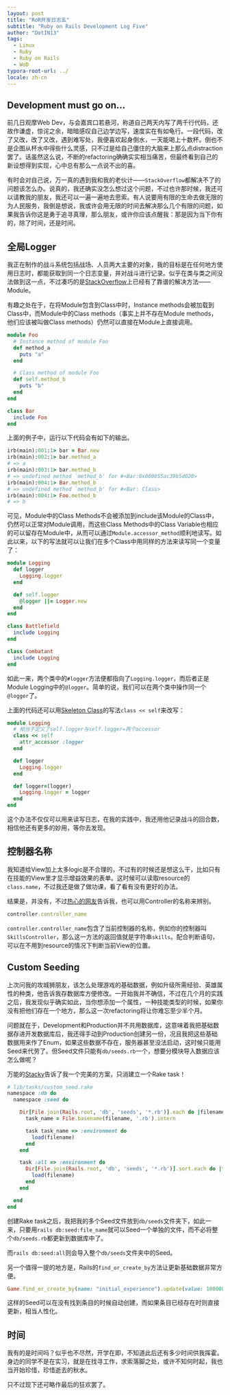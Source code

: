 ```yaml
---
layout: post
title: "RoR开发日志五"
subtitle: "Ruby on Rails Development Log Five"
author: "DotIN13"
tags:
  - Linux
  - Ruby
  - Ruby on Rails
  - WoD
typora-root-url: ../
locale: zh-cn
---
```


## Development must go on...

前几日观摩Web Dev，与会嘉宾口若悬河，称道自己两天内写了两千行代码，还故作谦虚，惊诧之余，暗暗感叹自己边学边写，速度实在有如龟行。一段代码，改了又改，改了又改，遇到难写处，我便喜欢起身倒水，一天能喝上十数杯。倒也不是企图从杯水中得些什么灵感，只不过是给自己僵住的大脑来上那么点distraction罢了。话虽然这么说，不断的refactoring确确实实相当痛苦，但最终看到自己的新设想得到实现，心中总有那么一点说不出的喜。

有时会对自己说，万一真的遇到我和我的老伙计——`StackOverflow`都解决不了的问题该怎么办。说真的，我还确实没怎么想过这个问题，不过也许那时候，我还可以请教我的朋友，我还可以一遍一遍地去思索。有人说要用有限的生命去做无限的为人民服务，我倒是想说，我或许会用无限的时间去解决那么几个有限的问题，如果我告诉你这是勇于追寻真理，那么朋友，或许你应该点醒我：那是因为当下你有的，除了时间，还是时间。

## 全局Logger

我正在制作的战斗系统包括战场、人员两大主要的对象，我的目标是在任何地方使用日志时，都能获取到同一个日志变量，并对战斗进行记录。似乎在类与类之间没法做到这一点，不过凑巧的是[StackOverflow](https://stackoverflow.com/questions/917566/ruby-share-logger-instance-among-module-classes)上已经有了靠谱的解决方法——Module。

有趣之处在于，在将Module包含到Class中时，Instance methods会被加载到Class中，而Module中的Class methods（事实上并不存在Module methods，他们应该被叫做Class methods）仍然可以直接在Module上直接调用。

```ruby
module Foo
  # Instance method of module Foo
  def method_a
    puts "a"
  end

  # Class method of module Foo
  def self.method_b
    puts "b"
  end
end

class Bar
  include Foo
end
```

上面的例子中，运行以下代码会有如下的输出。

```ruby
irb(main):001:1> bar = Bar.new
irb(main):002:1> bar.method_a
# => a
irb(main):003:1> bar.method_b
# => undefined method `method_b' for #<Bar:0x000055ac39b5d020>
irb(main):004:1> Bar.method_b
# => undefined method `method_b' for #<Bar: Class>
irb(main):004:1> Foo.method_b
# => b
```

可见，Module中的Class Methods不会被添加到include该Module的Class中，仍然可以正常对Module调用，而这些Class Methods中的Class Variable也相应的可以留存在Module中，从而可以通过`Module.accessor_method`顺利地读写。如此以来，以下的写法就可以让我们在多个Class中用同样的方法来读写同一个变量了：

```ruby
module Logging
  def logger
    Logging.logger
  end

  def self.logger
    @logger ||= Logger.new
  end
end

class Battlefield
  include Logging
end

class Combatant
  include Logging
end
```

如此一来，两个类中的`#logger`方法便都指向了`Logging.logger`，而后者正是Module Logging中的`@logger`。简单的说，我们可以在两个类中操作同一个`@logger`了。

上面的代码还可以用[Skeleton Class](https://ruby-doc.org/core-2.7.1/doc/syntax/modules_and_classes_rdoc.html#label-Singleton+Classes)的写法`class << self`来改写：

```ruby
module Logging
  # 相当于定义了self.logger与self.logger=两个accessor
  class << self
    attr_accessor :logger
  end

  def logger
    Logging.logger
  end

  def logger=(logger)
    Logging.logger = logger
  end
end
```

这个办法不仅仅可以用来读写日志，在我的实践中，我还用他记录战斗的回合数，相信他还有更多的妙用，等你去发现。

## 控制器名称

我知道给View加上太多logic是不合理的，不过有的时候还是想这么干，比如只有在技能的View里才显示增益效果的表单。这时候可以读取resource的`class.name`，不过我还是做了做功课，看了看有没有更好的办法。

结果是，并没有，不过[热心的网友](https://stackoverflow.com/questions/3757491/can-i-get-the-name-of-the-current-controller-in-the-view)告诉我，也可以用Controller的名称来辨别。

```ruby
controller.controller_name
```

`controller.controller_name`包含了当前控制器的名称，例如你的控制器叫`SkillsController`，那么这一方法的返回值就是字符串`skills`。配合判断语句，可以在不用到resource的情况下判断当前View的位置。

## Custom Seeding

上次问我的攻城狮朋友，该怎么处理游戏的基础数据，例如升级所需经验、英雄属性的种类，他告诉我存数据库方便修改。一开始我并不确信，不过在几个月的实践之后，我发现似乎确实如此，当你想添加一个属性，一种技能类型的时候，如果你没有把他们存在一个地方，那么这一次refactoring将让你难忘至少半个月。

问题就在于，Development和Production并不共用数据库，这意味着我把基础数据存进开发数据库后，我还得手动到Production创建另一份，况且我把这些基础数据用来作了Enum，如果这些数据不存在，服务器甚至没法启动，这时候只能用Seed来代劳了。但Seed文件只能有`db/seeds.rb`一个，想要分模块导入数据应该怎么做呢？

万能的[Stacky](https://stackoverflow.com/questions/7130334/is-there-any-way-to-have-multiple-seeds-rb-files-any-kind-of-versioning-for-s)告诉了我一个完美的方案，只消建立一个Rake task！

```ruby
# lib/tasks/custom_seed.rake
namespace :db do
  namespace :seed do

    Dir[File.join(Rails.root, 'db', 'seeds', '*.rb')].each do |filename|
      task_name = File.basename(filename, '.rb').intern

      task task_name => :environment do
        load(filename)
      end
    end

    task :all => :environment do
      Dir[File.join(Rails.root, 'db', 'seeds', '*.rb')].sort.each do |filename|
        load(filename)
      end
    end

  end
end
```

创建Rake task之后，我把我的多个Seed文件放到`db/seeds`文件夹下，如此一来，只要用`rails db:seed:file_name`就可以Seed一个单独的文件，而不必将整个`db/seeds.rb`都更新到数据库中了。

而`rails db:seed:all`则会导入整个`db/seeds`文件夹中的Seed。

另一个值得一提的地方是，Rails的`find_or_create_by`方法让更新基础数据非常方便。

```ruby
Game.find_or_create_by(name: "initial_experience").update(value: 100000)
```

这样的Seed可以在没有找到条目的时候自动创建，而如果条目已经存在时则直接更新，相当人性化。

## 时间

我有的是时间吗？似乎也不尽然，开学在即，不知道此后还有多少时间供我挥霍。身边的同学不是在实习，就是在找寻工作，求索落脚之处，或许不知何时起，我也当开始珍惜，珍惜逝去的秋水。

只不过现下还可略作最后的狂欢罢了。